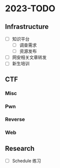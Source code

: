 # 2023-TODO

## Infrastructure

- [ ] 知识平台
  - [ ] 调查需求
  - [ ] 资源发布
  
- [ ] 网安相关文章转发
- [ ] 新生培训
## CTF

### Misc

### Pwn

### Reverse

### Web

## Research

- [ ] Schedule 练习
